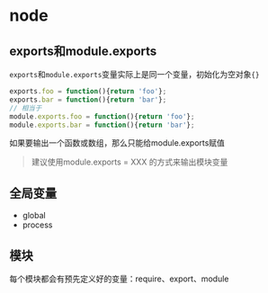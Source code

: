 # node

## exports和module.exports

`exports`和`module.exports`变量实际上是同一个变量，初始化为空对象`{}`

```javascript
exports.foo = function(){return 'foo'};
exports.bar = function(){return 'bar'};
// 相当于
module.exports.foo = function(){return 'foo'};
module.exports.bar = function(){return 'bar'};
```

如果要输出一个函数或数组，那么只能给module.exports赋值

> 建议使用module.exports = XXX 的方式来输出模块变量

## 全局变量

- global
- process

## 模块

每个模块都会有预先定义好的变量：require、export、module